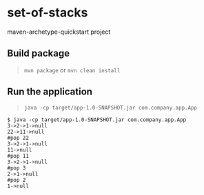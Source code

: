 # set-of-stacks

maven-archetype-quickstart project

## Build package

> `mvn package` or `mvn clean install`

## Run the application

> `java -cp target/app-1.0-SNAPSHOT.jar com.company.app.App`

```
$ java -cp target/app-1.0-SNAPSHOT.jar com.company.app.App
3->2->1->null
22->11->null
#pop 22
3->2->1->null
11->null
#pop 11
3->2->1->null
#pop 3
2->1->null
#pop 2
1->null
```
